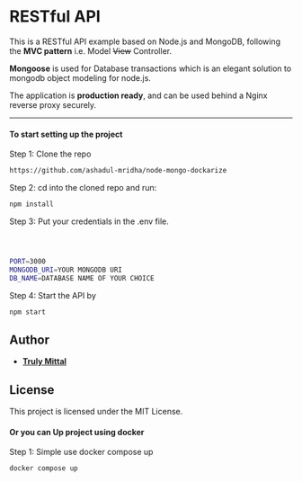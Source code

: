 # RESTful API

This is a RESTful API example based on Node.js and MongoDB, following the **MVC pattern** i.e. Model ~~View~~ Controller.

**Mongoose** is used for Database transactions which is an elegant solution to mongodb object modeling for node.js.

The application is **production ready**, and can be used behind a Nginx reverse proxy securely.

---

#### To start setting up the project

Step 1: Clone the repo

```bash
https://github.com/ashadul-mridha/node-mongo-dockarize
```

Step 2: cd into the cloned repo and run:

```bash
npm install
```

Step 3: Put your credentials in the .env file.

```bash



PORT=3000
MONGODB_URI=YOUR MONGODB URI
DB_NAME=DATABASE NAME OF YOUR CHOICE
```

Step 4: Start the API by

```bash
npm start
```

## Author

- [**Truly Mittal**](https://trulymittal.com)

## License

This project is licensed under the MIT License.

#### Or you can Up project using docker

Step 1: Simple use docker compose up

```bash
docker compose up
```
